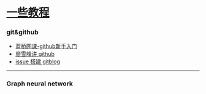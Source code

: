 # [一些教程](https://github.com/iLovEing/notebook/issues/6)

### git&github
- [蓝桥网课-github新手入门](https://www.lanqiao.cn/courses/1035)
- [廖雪峰讲 github](https://www.liaoxuefeng.com/wiki/896043488029600)
- [issue 搭建 gitblog](https://zhuanlan.zhihu.com/p/400962805)

---

### Graph neural network